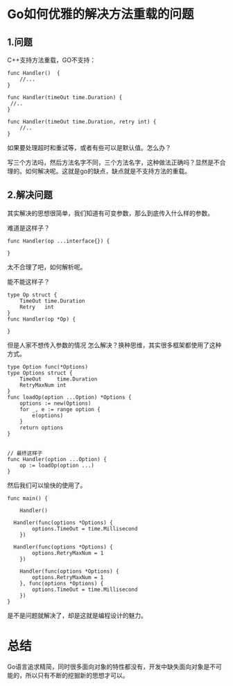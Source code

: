 # Go如何优雅的解决方法重载的问题


## 1.问题

C++支持方法重载，GO不支持：
```
func Handler()  {
	//...	
}

func Handler(timeOut time.Duration) {
 //.. 
}

func Handler(timeOut time.Duration, retry int) {
	//..
}
```

如果要处理超时和重试等，或者有些可以是默认值。怎么办？

写三个方法吗，然后方法名字不同，三个方法名字，这种做法正确吗？显然是不合理的。如何解决呢。这就是go的缺点，缺点就是不支持方法的重载。

## 2.解决问题

其实解决的思想很简单，我们知道有可变参数，那么到底传入什么样的参数。

难道是这样子？
```
func Handler(op ...interface{}) {

}
```
太不合理了吧，如何解析呢。

能不能这样子？
```
type Op struct {
	TimeOut time.Duration
	Retry   int
}
func Handler(op *Op) {

}
```

但是人家不想传入参数的情况 怎么解决？换种思维，其实很多框架都使用了这种方式。
```
type Option func(*Options)
type Options struct {
	TimeOut     time.Duration
	RetryMaxNum int
}
func loadOp(option ...Option) *Options {
	options := new(Options)
	for _, e := range option {
		e(options)
	}
	return options
}


// 最终这样子
func Handler(option ...Option) {
	op := loadOp(option ...)
}
```
然后我们可以愉快的使用了。
```
func main() {

	Handler()
	
  Handler(func(options *Options) {
		options.TimeOut = time.Millisecond
	})
	
  Handler(func(options *Options) {
		options.RetryMaxNum = 1
	})
  
	Handler(func(options *Options) {
		options.RetryMaxNum = 1
	}, func(options *Options) {
		options.TimeOut = time.Millisecond
	})
}
```
是不是问题就解决了，却是这就是编程设计的魅力。

# 总结

Go语言追求精简，同时很多面向对象的特性都没有，开发中缺失面向对象是不可能的，所以只有不断的挖掘新的思想才可以。
